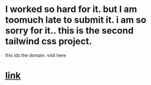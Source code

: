 # I worked so hard for it. but I am toomuch late to submit it. i am so sorry for it.. this is the second tailwind css project.
this ids the domain. visit here 
# [link](https://tailwindcss-2-hablu-project.vercel.app/)
